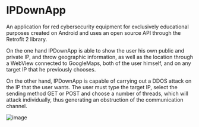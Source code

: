 # IPDownApp
An application for red cybersecurity equipment for exclusively educational purposes created on Android and uses an open source API through the Retrofit 2 library.

On the one hand IPDownApp is able to show the user his own public and private IP, and throw geographic information, as well as the location through a WebView connected to GoogleMaps, both of the user himself, and on any target IP that he previously chooses. 

On the other hand, IPDownApp is capable of carrying out a DDOS attack on the IP that the user wants. The user must type the target IP, select the sending method GET or POST and choose a number of threads, which will attack individually, thus generating an obstruction of the communication channel.

![image](https://user-images.githubusercontent.com/82119845/155999988-340f89df-2732-4a21-8452-f4cd53f9ee3e.png)

